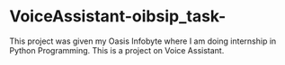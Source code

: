 # VoiceAssistant-oibsip_task-
This project was given my Oasis Infobyte where I am doing internship in Python Programming.  This is a project on Voice Assistant.
